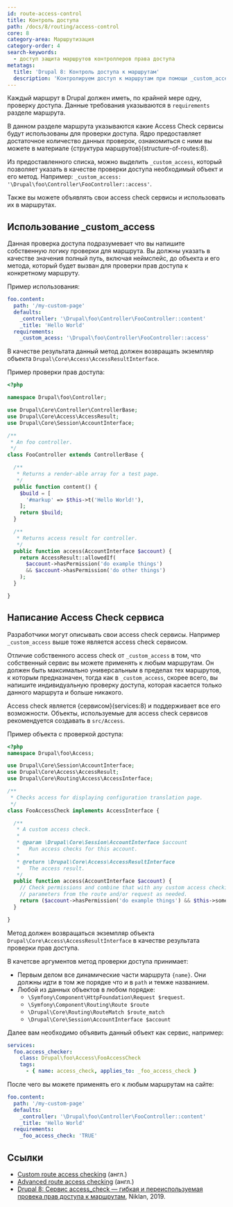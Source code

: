 ```yaml
---
id: route-access-control
title: Контроль доступа
path: /docs/8/routing/access-control
core: 8
category-area: Маршрутизация
category-order: 4
search-keywords:
  - доступ защита маршрутов контроллеров права доступа
metatags:
  title: 'Drupal 8: Контроль доступа к маршрутам'
  description: 'Контролируем доступ к маршрутам при помощи _custom_access, или собстивенного сервиса Access Check.'
---
```


Каждый маршрут в Drupal должен иметь, по крайней мере одну, проверку доступа. Данные требования указываются в `requirements` разделе маршрута.

В данном разделе маршрута указываются какие Access Check сервисы будут использованы для проверки доступа. Ядро предоставляет достаточное количество данных проверок, ознакомиться с  ними вы можете в материале {структура маршрутов}(structure-of-routes:8).

Из предоставленного списка, можно выделить `_custom_access`, который позволяет указать в качестве проверки доступа необходимый объект и его метод. Например: `_custom_access: '\Drupal\foo\Controller\FooController::access'`.

Также вы можете объявлять свои access check сервисы и использовать их в маршрутах.

## Использование _custom_access

Данная проверка доступа подразумевает что вы напишите собственную логику проверки для маршрута. Вы должны указать в качестве значения полный путь, включая неймспейс, до объекта и его метода, который будет вызван для проверки прав доступа к конкретному маршруту.

Пример использования:

```yaml
foo.content:
  path: '/my-custom-page' 
  defaults: 
    _controller: '\Drupal\foo\Controller\FooController::content' 
    _title: 'Hello World'
  requirements: 
    _custom_acess: '\Drupal\foo\Controller\FooController::access' 
```

В качестве результата данный метод должен возвращать экземпляр объекта `Drupal\Core\Access\AccessResultInterface`.

Пример проверки прав доступа:

```php
<?php

namespace Drupal\foo\Controller;

use Drupal\Core\Controller\ControllerBase;
use Drupal\Core\Access\AccessResult;
use Drupal\Core\Session\AccountInterface;

/**
 * An foo controller.
 */
class FooController extends ControllerBase {

  /**
   * Returns a render-able array for a test page.
   */
  public function content() {
    $build = [
      '#markup' => $this->t('Hello World!'),
    ];
    return $build;
  }

  /**
   * Returns access result for controller.
   */
  public function access(AccountInterface $account) {
    return AccessResult::allowedIf(
      $account->hasPermission('do example things')
      && $account->hasPermission('do other things')
    );
  }

}
```

## Написание Access Check сервиса

Разработчики могут описывать свои access check сервисы. Например `_custom_access` выше тоже является access check сервисом.

Отличие собственного access check от `_custom_access` в том, что собственный сервис вы можете применять к любым маршрутам. Он должен быть максимально универсальным в пределах тех маршрутов, к которым предназначен, тогда как в `_custom_access`, скорее всего, вы напишите индивидуальную проверку доступа, которая касается только данного маршрута и больше никакого.

Access check является {сервисом}(services:8) и поддерживает все его возможности. Объекты, используемые для access check сервисов рекомендуется создавать в `src/Access`. 

Пример объекта с проверкой доступа:

```php
<?php
namespace Drupal\foo\Access;

use Drupal\Core\Session\AccountInterface;
use Drupal\Core\Access\AccessResult;
use Drupal\Core\Routing\Access\AccessInterface;

/**
 * Checks access for displaying configuration translation page.
 */
class FooAccessCheck implements AccessInterface {

  /**
   * A custom access check.
   *
   * @param \Drupal\Core\Session\AccountInterface $account
   *   Run access checks for this account.
   *
   * @return \Drupal\Core\Access\AccessResultInterface
   *   The access result.
   */
  public function access(AccountInterface $account) {
    // Check permissions and combine that with any custom access checking needed. Pass forward
    // parameters from the route and/or request as needed.
    return ($account->hasPermission('do example things') && $this->someOtherCustomCondition()) ? AccessResult::allowed() : AccessResult::forbidden();
  }

}
```

Метод должен возвращаться экземпляр объекта `Drupal\Core\Access\AccessResultInterface` в качестве результата проверки прав доступа.

В качетсве аргументов метод проверки доступа принимает:

- Первым делом все динамические части маршрута `{name}`. Они должны идти в том же порядке что и в `path` и темже названием.
- Любой из данных объектов в любом порядке:
  - `\Symfony\Component\HttpFoundation\Request $request`.
  - `\Symfony\Component\Routing\Route $route`
  - `\Drupal\Core\Routing\RouteMatch $route_match`
  - `\Drupal\Core\Session\AccountInterface $account`

Далее вам необходимо объявить данный объект как сервис, например:

```yaml
services:
  foo.access_checker:
    class: Drupal\foo\Access\FooAccessCheck
    tags:
      - { name: access_check, applies_to: _foo_access_check }
```

После чего вы можете применять его к любым маршрутам на сайте:

```yaml
foo.content:
  path: '/my-custom-page' 
  defaults: 
    _controller: '\Drupal\foo\Controller\FooController::content' 
    _title: 'Hello World'
  requirements: 
    _foo_access_check: 'TRUE' 
```

## Ссылки

- [Custom route access checking](https://www.drupal.org/docs/8/api/routing-system/access-checking-on-routes/custom-route-access-checking) (англ.)
- [Advanced route access checking](https://www.drupal.org/docs/8/api/routing-system/access-checking-on-routes/advanced-route-access-checking) (англ.)
- [Drupal 8: Сервис access_check — гибкая и переиспользуемая провека прав доступа к маршрутам](https://niklan.net/blog/199), Niklan, 2019.
